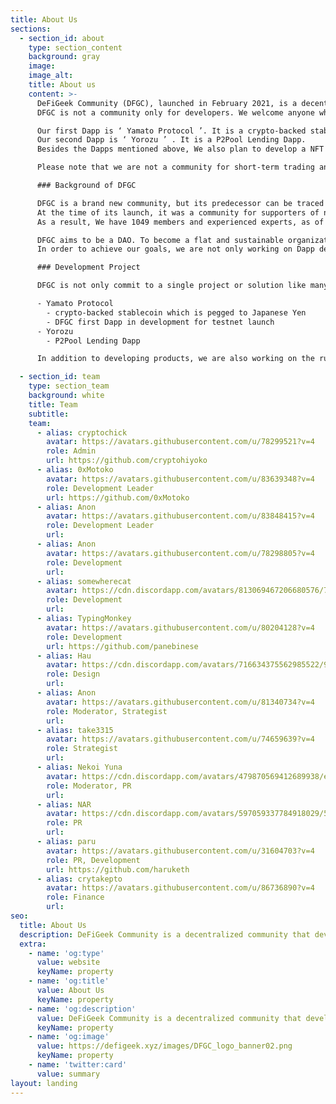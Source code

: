 ```yaml
---
title: About Us
sections:
  - section_id: about
    type: section_content
    background: gray
    image: 
    image_alt: 
    title: About us
    content: >-
      DeFiGeek Community (DFGC), launched in February 2021, is a decentralized community that develops DeFi Dapps and tools that contribute to Web3.
      DFGC is not a community only for developers. We welcome anyone who is interested in DeFi, and want to create an open community for every DeFier to share their thoughts and learn from each other.

      Our first Dapp is ‘ Yamato Protocol ’. It is a crypto-backed stablecoin which is pegged to Japanese Yen. 
      Our second Dapp is ‘ Yorozu ’ . It is a P2Pool Lending Dapp. 
      Besides the Dapps mentioned above, We also plan to develop a NFT platform and web3 tools to extend the token utility.

      Please note that we are not a community for short-term trading and speculation.

      ### Background of DFGC

      DFGC is a brand new community, but its predecessor can be traced back to 2017. 
      At the time of its launch, it was a community for supporters of new crypto projects to gather, communicate and share thoughts of the crypto market. More than 4 Years have passed since then, and the crypto market has grown significantly. So we rebranded ourselves and decided to transform ourselves into a development community which focuses on DeFi.
      As a result, We have 1049 members and experienced experts, as of October 25, 2021.

      DFGC aims to be a DAO. To become a flat and sustainable organization, we are making efforts to increase the fluidity within the allocation of roles to avoid authority. We welcome all members to demonstrate initiative and leadership.
      In order to achieve our goals, we are not only working on Dapp development, but also on establishing a code of conduct and guidelines to clarify discipline, values and objectives. We aim to be the most active and valuable community in Japanese-speaking communities, which focuses on the development of Web3 middleware and tools.

      ### Development Project

      DFGC is not only commit to a single project or solution like many other communities. With our experienced members, we are always exploring and developing multi-projects, which will be necessary to realize web3.

      - Yamato Protocol
        - crypto-backed stablecoin which is pegged to Japanese Yen
        - DFGC first Dapp in development for testnet launch
      - Yorozu
        - P2Pool Lending Dapp

      In addition to developing products, we are also working on the rules and governance flow that are necessary to grow a community.

  - section_id: team
    type: section_team
    background: white
    title: Team
    subtitle: 
    team:
      - alias: cryptochick
        avatar: https://avatars.githubusercontent.com/u/78299521?v=4
        role: Admin
        url: https://github.com/cryptohiyoko
      - alias: 0xMotoko
        avatar: https://avatars.githubusercontent.com/u/83639348?v=4
        role: Development Leader
        url: https://github.com/0xMotoko
      - alias: Anon
        avatar: https://avatars.githubusercontent.com/u/83848415?v=4
        role: Development Leader
        url: 
      - alias: Anon
        avatar: https://avatars.githubusercontent.com/u/78298805?v=4
        role: Development
        url: 
      - alias: somewherecat
        avatar: https://cdn.discordapp.com/avatars/813069467206680576/7e8ef1d6b3fb0d2bc8032ad7730e1997.png
        role: Development
        url: 
      - alias: TypingMonkey
        avatar: https://avatars.githubusercontent.com/u/80204128?v=4
        role: Development
        url: https://github.com/panebinese
      - alias: Hau
        avatar: https://cdn.discordapp.com/avatars/716634375562985522/9bc72ba3ef70375685f793b198ef0a1a.png
        role: Design
        url: 
      - alias: Anon
        avatar: https://avatars.githubusercontent.com/u/81340734?v=4
        role: Moderator, Strategist
        url: 
      - alias: take3315
        avatar: https://avatars.githubusercontent.com/u/74659639?v=4
        role: Strategist
        url: 
      - alias: Nekoi Yuna
        avatar: https://cdn.discordapp.com/avatars/479870569412689938/e7a0d22ced03b79922c9062d3eed2ff7.png
        role: Moderator, PR
        url: 
      - alias: NAR
        avatar: https://cdn.discordapp.com/avatars/597059337784918029/5c6130fb1d11e64c5e377c76b95ea4d8.png
        role: PR
        url: 
      - alias: paru
        avatar: https://avatars.githubusercontent.com/u/31604703?v=4
        role: PR, Development
        url: https://github.com/haruketh
      - alias: crytakepto
        avatar: https://avatars.githubusercontent.com/u/86736890?v=4
        role: Finance
        url: 
seo:
  title: About Us
  description: DeFiGeek Community is a decentralized community that develops DeFi Dapps.
  extra:
    - name: 'og:type'
      value: website
      keyName: property
    - name: 'og:title'
      value: About Us
      keyName: property
    - name: 'og:description'
      value: DeFiGeek Community is a decentralized community that develops DeFi Dapps.
      keyName: property
    - name: 'og:image'
      value: https://defigeek.xyz/images/DFGC_logo_banner02.png
      keyName: property
    - name: 'twitter:card'
      value: summary
layout: landing
---
```


